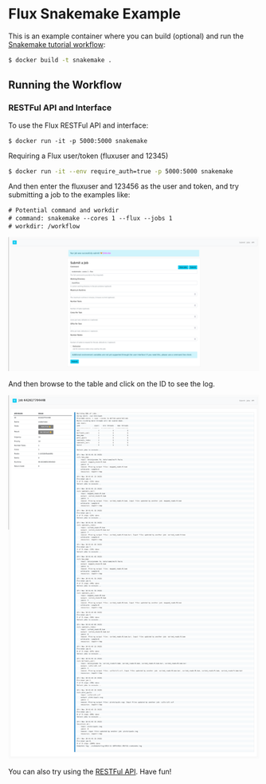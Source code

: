 # Flux Snakemake Example

This is an example container where you can build (optional) and run
the [Snakemake tutorial workflow](https://snakemake.readthedocs.io/en/stable/tutorial/tutorial.html):

```bash
$ docker build -t snakemake .
```

## Running the Workflow

### RESTFul API and Interface

To use the Flux RESTFul API and interface:

```
$ docker run -it -p 5000:5000 snakemake
```

Requiring a Flux user/token (fluxuser and 12345)

```bash
$ docker run -it --env require_auth=true -p 5000:5000 snakemake
```

And then enter the fluxuser and 123456 as the user and token, and try submitting a job to
the examples like:

```console
# Potential command and workdir
# command: snakemake --cores 1 --flux --jobs 1
# workdir: /workflow
```

![img/submit.png](img/submit.png)

And then browse to the table and click on the ID to see the log.

![img/log.png](img/log.png)

You can also try using the [RESTFul API](https://flux-framework.org/flux-restful-api/getting_started/user-guide.html#getting-started-user-guide--page-root). Have fun!
